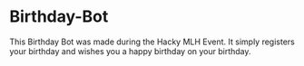 # Birthday-Bot
This Birthday Bot was made during the Hacky MLH Event. It simply registers your birthday and wishes you a happy birthday on your birthday.
